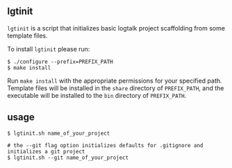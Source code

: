 lgtinit
-------

`lgtinit` is a script that initializes basic logtalk project scaffolding from some template files.

To install `lgtinit` please run:
```
$ ./configure --prefix=PREFIX_PATH
$ make install
```

Run `make install` with the appropriate permissions for your specified path. Template files will
be installed in the `share` directory of `PREFIX_PATH`, and the executable will be installed to
the `bin` directory of `PREFIX_PATH`.

usage
-----
```
$ lgtinit.sh name_of_your_project

# the --git flag option initializes defaults for .gitignore and initializes a git project
$ lgtinit.sh --git name_of_your_project
```
